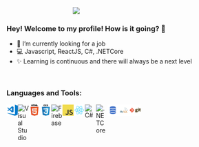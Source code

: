 <img align="right" src="https://raw.githubusercontent.com/MicaelliMedeiros/micaellimedeiros/master/image/computer-illustration.png" width="350"/>


<br/>

### Hey! Welcome to my profile! How is it going? 👋

- 🚀 I’m currently looking for a job
- 💻 Javascript, ReactJS, C#, .NETCore
- ✨ Learning is continuous and there will always be a next level

<br />

### Languages and Tools:

<img align="left" alt="Visual Studio Code" width="26px" src="https://raw.githubusercontent.com/github/explore/80688e429a7d4ef2fca1e82350fe8e3517d3494d/topics/visual-studio-code/visual-studio-code.png" />
<img align="left" alt="Visual Studio" width="26px" src="https://user-images.githubusercontent.com/63686057/95923324-a385c400-0d8b-11eb-886a-21d5d2c4e7a7.png" />
<img align="left" alt="HTML5" width="26px" src="https://raw.githubusercontent.com/github/explore/80688e429a7d4ef2fca1e82350fe8e3517d3494d/topics/html/html.png" />
<img align="left" alt="CSS3" width="26px" src="https://raw.githubusercontent.com/github/explore/80688e429a7d4ef2fca1e82350fe8e3517d3494d/topics/css/css.png" />
<img align="left" alt="Firebase" width="26px" src="https://user-images.githubusercontent.com/63686057/95923786-a3d28f00-0d8c-11eb-8265-93e78a88cf62.png" />
<img align="left" alt="JavaScript" width="26px" src="https://raw.githubusercontent.com/github/explore/80688e429a7d4ef2fca1e82350fe8e3517d3494d/topics/javascript/javascript.png" />
<img align="left" alt="React" width="26px" src="https://raw.githubusercontent.com/github/explore/80688e429a7d4ef2fca1e82350fe8e3517d3494d/topics/react/react.png" />
<img align="left" alt="C#" width="26px" src="https://user-images.githubusercontent.com/63686057/95923913-e300e000-0d8c-11eb-9ea7-140e9d75bb13.png" />
<img align="left" alt=".NETCore" width="26px" src="https://user-images.githubusercontent.com/63686057/95923572-29a20a80-0d8c-11eb-905e-05e77a658013.png" />
<img align="left" alt="SQL" width="26px" src="https://raw.githubusercontent.com/github/explore/80688e429a7d4ef2fca1e82350fe8e3517d3494d/topics/sql/sql.png" />
<img align="left" alt="MySQL" width="26px" src="https://raw.githubusercontent.com/github/explore/80688e429a7d4ef2fca1e82350fe8e3517d3494d/topics/mysql/mysql.png" />
<img align="left" alt="Git" width="26px" src="https://raw.githubusercontent.com/github/explore/80688e429a7d4ef2fca1e82350fe8e3517d3494d/topics/git/git.png" />


<br />
